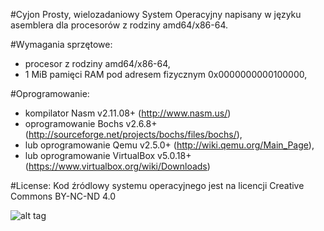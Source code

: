 #Cyjon
Prosty, wielozadaniowy System Operacyjny napisany w języku asemblera dla procesorów z rodziny amd64/x86-64.

#Wymagania sprzętowe:
- procesor z rodziny amd64/x86-64,
- 1 MiB pamięci RAM pod adresem fizycznym 0x0000000000100000,

#Oprogramowanie:
- kompilator Nasm v2.11.08+ (http://www.nasm.us/)
- oprogramowanie Bochs v2.6.8+ (http://sourceforge.net/projects/bochs/files/bochs/),
- lub oprogramowanie Qemu v2.5.0+ (http://wiki.qemu.org/Main_Page),
- lub oprogramowanie VirtualBox v5.0.18+ (https://www.virtualbox.org/wiki/Downloads)

#License:
Kod źródlowy systemu operacyjnego jest na licencji Creative Commons BY-NC-ND 4.0

![alt tag](http://mirrors.creativecommons.org/presskit/buttons/80x15/png/by-nc-nd.png)
